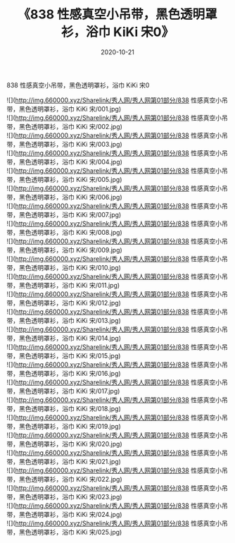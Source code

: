 ﻿---
layout: post
title:  《838 性感真空小吊带，黑色透明罩衫，浴巾 KiKi 宋0》
date:   2020-10-21
img: http://img.660000.xyz/Sharelink/秀人网/秀人网第01部分/838 性感真空小吊带，黑色透明罩衫，浴巾 KiKi 宋0/000.jpg
categories: [美女, 清纯, 唯美]
---

838 性感真空小吊带，黑色透明罩衫，浴巾 KiKi 宋0

  ![](http://img.660000.xyz/Sharelink/秀人网/秀人网第01部分/838 性感真空小吊带，黑色透明罩衫，浴巾 KiKi 宋/001.jpg) <br> ![](http://img.660000.xyz/Sharelink/秀人网/秀人网第01部分/838 性感真空小吊带，黑色透明罩衫，浴巾 KiKi 宋/002.jpg) <br> ![](http://img.660000.xyz/Sharelink/秀人网/秀人网第01部分/838 性感真空小吊带，黑色透明罩衫，浴巾 KiKi 宋/003.jpg) <br> ![](http://img.660000.xyz/Sharelink/秀人网/秀人网第01部分/838 性感真空小吊带，黑色透明罩衫，浴巾 KiKi 宋/004.jpg) <br> ![](http://img.660000.xyz/Sharelink/秀人网/秀人网第01部分/838 性感真空小吊带，黑色透明罩衫，浴巾 KiKi 宋/005.jpg) <br> ![](http://img.660000.xyz/Sharelink/秀人网/秀人网第01部分/838 性感真空小吊带，黑色透明罩衫，浴巾 KiKi 宋/006.jpg) <br> ![](http://img.660000.xyz/Sharelink/秀人网/秀人网第01部分/838 性感真空小吊带，黑色透明罩衫，浴巾 KiKi 宋/007.jpg) <br> ![](http://img.660000.xyz/Sharelink/秀人网/秀人网第01部分/838 性感真空小吊带，黑色透明罩衫，浴巾 KiKi 宋/008.jpg) <br> ![](http://img.660000.xyz/Sharelink/秀人网/秀人网第01部分/838 性感真空小吊带，黑色透明罩衫，浴巾 KiKi 宋/009.jpg) <br> ![](http://img.660000.xyz/Sharelink/秀人网/秀人网第01部分/838 性感真空小吊带，黑色透明罩衫，浴巾 KiKi 宋/010.jpg) <br> ![](http://img.660000.xyz/Sharelink/秀人网/秀人网第01部分/838 性感真空小吊带，黑色透明罩衫，浴巾 KiKi 宋/011.jpg) <br> ![](http://img.660000.xyz/Sharelink/秀人网/秀人网第01部分/838 性感真空小吊带，黑色透明罩衫，浴巾 KiKi 宋/012.jpg) <br> ![](http://img.660000.xyz/Sharelink/秀人网/秀人网第01部分/838 性感真空小吊带，黑色透明罩衫，浴巾 KiKi 宋/013.jpg) <br> ![](http://img.660000.xyz/Sharelink/秀人网/秀人网第01部分/838 性感真空小吊带，黑色透明罩衫，浴巾 KiKi 宋/014.jpg) <br> ![](http://img.660000.xyz/Sharelink/秀人网/秀人网第01部分/838 性感真空小吊带，黑色透明罩衫，浴巾 KiKi 宋/015.jpg) <br> ![](http://img.660000.xyz/Sharelink/秀人网/秀人网第01部分/838 性感真空小吊带，黑色透明罩衫，浴巾 KiKi 宋/016.jpg) <br> ![](http://img.660000.xyz/Sharelink/秀人网/秀人网第01部分/838 性感真空小吊带，黑色透明罩衫，浴巾 KiKi 宋/017.jpg) <br> ![](http://img.660000.xyz/Sharelink/秀人网/秀人网第01部分/838 性感真空小吊带，黑色透明罩衫，浴巾 KiKi 宋/018.jpg) <br> ![](http://img.660000.xyz/Sharelink/秀人网/秀人网第01部分/838 性感真空小吊带，黑色透明罩衫，浴巾 KiKi 宋/019.jpg) <br> ![](http://img.660000.xyz/Sharelink/秀人网/秀人网第01部分/838 性感真空小吊带，黑色透明罩衫，浴巾 KiKi 宋/020.jpg) <br> ![](http://img.660000.xyz/Sharelink/秀人网/秀人网第01部分/838 性感真空小吊带，黑色透明罩衫，浴巾 KiKi 宋/021.jpg) <br> ![](http://img.660000.xyz/Sharelink/秀人网/秀人网第01部分/838 性感真空小吊带，黑色透明罩衫，浴巾 KiKi 宋/022.jpg) <br> ![](http://img.660000.xyz/Sharelink/秀人网/秀人网第01部分/838 性感真空小吊带，黑色透明罩衫，浴巾 KiKi 宋/023.jpg) <br> ![](http://img.660000.xyz/Sharelink/秀人网/秀人网第01部分/838 性感真空小吊带，黑色透明罩衫，浴巾 KiKi 宋/024.jpg) <br> ![](http://img.660000.xyz/Sharelink/秀人网/秀人网第01部分/838 性感真空小吊带，黑色透明罩衫，浴巾 KiKi 宋/025.jpg) <br>